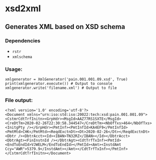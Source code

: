 # xsd2xml
## Generates XML based on XSD schema

### Dependencies

* `rstr`
* `xmlschema`

### Usage:
```
xmlgenerator = XmlGenerator('pain.001.001.09.xsd', True)
print(xmlgenerator.execute()) # Output to console
xmlgenerator.write('filename.xml') # Output to file
```

### File output:
```
<?xml version='1.0' encoding='utf-8'?>
<Document xmlns="urn:iso:std:iso:20022:tech:xsd:pain.001.001.09"><CstmrCdtTrfInitn><GrpHdr><MsgId>AAZ77RS1SXTE</MsgId>
<CreDtTm>2020-02-26T22:30:58.344547</CreDtTm><NbOfTxs>464</NbOfTxs><InitgPty /></GrpHdr><PmtInf><PmtInfId>KA4EF9</PmtInfId>
<PmtMtd>CHK</PmtMtd><ReqdExctnDt><Dt>2020-02-26</Dt></ReqdExctnDt><Dbtr /><DbtrAcct><Id><IBAN>TN32RZ</IBAN></Id></DbtrAcct>
<DbtrAgt><FinInstnId /></DbtrAgt><CdtTrfTxInf><PmtId><EndToEndId>VJWELM</EndToEndId></PmtId><Amt><InstdAmt 
Ccy="AWR">5379.9</InstdAmt></Amt></CdtTrfTxInf></PmtInf></CstmrCdtTrfInitn></Document>
```
